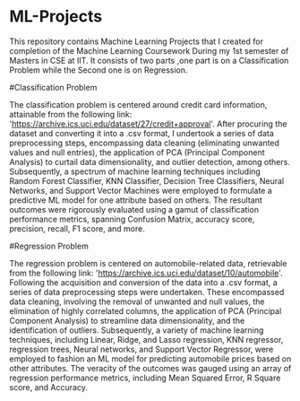 # ML-Projects
This repository contains Machine Learning Projects that I created for completion of the Machine Learning Coursework During my 1st semester of Masters in CSE at IIT. It consists of two parts ,one part is on a Classification Problem while the Second one is on Regression.

#Classification Problem

The classification problem is centered around credit card information, attainable from the following link: 'https://archive.ics.uci.edu/dataset/27/credit+approval'. After procuring the dataset and converting it into a .csv format, I undertook a series of data preprocessing steps, encompassing data cleaning (eliminating unwanted values and null entries), the application of PCA (Principal Component Analysis) to curtail data dimensionality, and outlier detection, among others. Subsequently, a spectrum of machine learning techniques including Random Forest Classifier, KNN Classifier, Decision Tree Classifiers, Neural Networks, and Support Vector Machines were employed to formulate a predictive ML model for one attribute based on others. The resultant outcomes were rigorously evaluated using a gamut of classification performance metrics, spanning Confusion Matrix, accuracy score, precision, recall, F1 score, and more.

#Regression Problem

The regression problem is centered on automobile-related data, retrievable from the following link: 'https://archive.ics.uci.edu/dataset/10/automobile'. Following the acquisition and conversion of the data into a .csv format, a series of data preprocessing steps were undertaken. These encompassed data cleaning, involving the removal of unwanted and null values, the elimination of highly correlated columns, the application of PCA (Principal Component Analysis) to streamline data dimensionality, and the identification of outliers. Subsequently, a variety of machine learning techniques, including Linear, Ridge, and Lasso regression, KNN regressor, regression trees, Neural networks, and Support Vector Regressor, were employed to fashion an ML model for predicting automobile prices based on other attributes. The veracity of the outcomes was gauged using an array of regression performance metrics, including Mean Squared Error, R Square score, and Accuracy.
